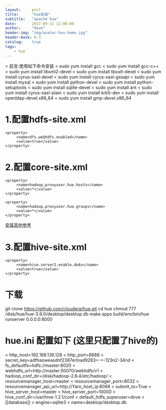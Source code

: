 ```yaml
---
layout:     post
title:      "hue安装"	
subtitle:   "apache hue"			
date:       2017-09-11 12:00:00
author:     "dove"
header-img: "img/avatar-hux-home.jpg"  
header-mask: 0.3
catalog:    true
tags:
    - hue
---
```



< 前言:使用如下命令安装
< sudo yum install gcc
< sudo yum install gcc-c++
< sudo yum install libxml2-devel
< sudo yum install libxslt-devel
< sudo yum install cyrus-sasl-devel
< sudo yum install cyrus-sasl-gssapi
< sudo yum install mysql
< sudo yum install python-devel
< sudo yum install python-setuptools
< sudo yum install sqlite-devel
< sudo yum install ant
< sudo yum install cyrus-sasl-plain
< sudo yum install krb5-dev
< sudo yum install openldap-devel.x86_64
< sudo yum install gmp-devel.x86_64


# 1.配置hdfs-site.xml
	<property>
		 <name>dfs.webhdfs.enabled</name>
		 <value>true</value>
	</property>

# 2.配置core-site.xml
	<property>
		 <name>hadoop.proxyuser.hue.hosts</name>
		 <value>*</value>
	</property>
	 
	<property>
		 <name>hadoop.proxyuser.hue.groups</name>
		 <value>*</value>
	</property>
[安装其他参考](https://docs.hortonworks.com/HDPDocuments/HDP2/HDP-2.3.4/bk_installing_manually_book/content/configure_hdp_hue.html)


# 3.配置hive-site.xml
	<property>
		 <name>hive.server2.enable.doAs</name>
		 <value>true</value>
	</property>

# 下载
git clone https://github.com/cloudera/hue.git
cd hue
chmod 777 /disk/hue/hue-3.9.0/desktop/desktop.db
make apps
build/env/bin/hue runserver 0.0.0.0:8000

# hue.ini 配置如下  (这里只配置了hive的)


< http_host=192.168.139.128
< http_port=8888
< secret_key=adfhaoweasdnf2387erlnad9283=-=-123n2-34nd
< fs_defaultfs=hdfs://master:8020
< webhdfs_url=http://master:50070/webhdfs/v1
< hadoop_conf_dir=/disk/hadoop-2.6.4/etc/hadoop/
< resourcemanager_host=master
< resourcemanager_port=8032
< resourcemanager_api_url=http://Yarn_host_ip:8088
< submit_to=True
< hive_server_host=master
< hive_server_port=10000
< hive_conf_dir=/usr/hive-1.2.1/conf
< default_hdfs_superuser=dove
< [[database]]
< engine=sqlite3
< name=desktop/desktop.db